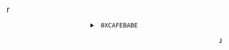 <p align="left"><b>「</b></p>
  <details align="center">
<summary>
   <samp>&nbsp;0XCAFEBABE</samp>
  </summary>
   <samp><sub>I might look like I’m doing nothing, but in my head, I’m quite busy.</sub></samp>
   <br />
   <br />
</details>
<p align="right"><b>」</b></p>